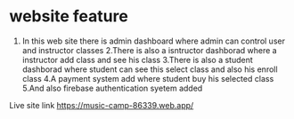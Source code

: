 # website feature
1. In this web site there is admin dashboard where admin can control user and instructor classes
2.There is also a isntructor dashborad where a instructor add class and see his class
3.There is also a student dashborad where student can see this select class and also his enroll class
4.A payment system add where student buy his selected class
5.And also firebase authentication syetem added 

Live site link
https://music-camp-86339.web.app/